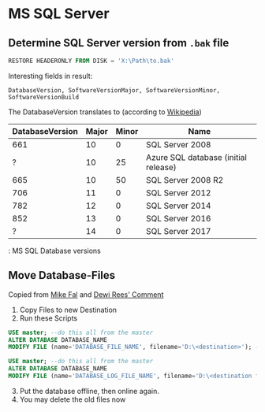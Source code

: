 # MS SQL Server

## Determine SQL Server version from `.bak` file

```SQL
RESTORE HEADERONLY FROM DISK = 'X:\Path\to.bak'
```

Interesting fields in result:

    DatabaseVersion, SoftwareVersionMajor, SoftwareVersionMinor, SoftwareVersionBuild

The DatabaseVersion translates to (according to [Wikipedia](https://en.wikipedia.org/wiki/History_of_Microsoft_SQL_Server))

|DatabaseVersion|Major|Minor|Name|
|---------------|----|----|----|
|661|10|0|SQL Server 2008|
|?|10|25|Azure SQL database (initial release)|
|665|10|50|SQL Server 2008 R2|
|706|11|0 |SQL Server 2012|
|782|12|0 |SQL Server 2014|
|852|13|0 |SQL Server 2016|
|?|14|0 |SQL Server 2017|

: MS SQL Database versions

## Move Database-Files

Copied from [Mike Fal](https://dba.stackexchange.com/a/52010) and [Dewi Rees' Comment](https://dba.stackexchange.com/questions/52007/how-do-i-move-sql-server-database-files#comment191126_52010)

1. Copy Files to new Destination
2. Run these Scripts
```SQL
USE master; --do this all from the master
ALTER DATABASE DATABASE_NAME
MODIFY FILE (name='DATABASE_FILE_NAME', filename='D:\<destination>'); --Filename is new location

USE master; --do this all from the master
ALTER DATABASE DATABASE_NAME
MODIFY FILE (name='DATABASE_LOG_FILE_NAME', filename='D:\<destination for log>');
```
3. Put the database offline, then online again.
4. You may delete the old files now
